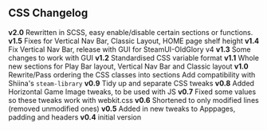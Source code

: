 ## CSS Changelog

**v2.0** Rewritten in SCSS, easy enable/disable certain sections or functions.
**v1.5** Fixes for Vertical Nav Bar, Classic Layout, HOME page shelf height
**v1.4** Fix Vertical Nav Bar, release with GUI for SteamUI-OldGlory v4
**v1.3** Some changes to work with GUI
**v1.2** Standardised CSS variable format
**v1.1** Whole new sections for Play Bar layout, Vertical Nav Bar and Classic layout
**v1.0** Rewrite/Pass ordering the CSS classes into sections
      Add compatibility with Shiina's `steam-library`
**v0.9** Tidy up and separate CSS tweaks
**v0.8** Added Horizontal Game Image tweaks, to be used with JS
**v0.7** Fixed some values so these tweaks work with webkit.css
**v0.6** Shortened to only modified lines (removed unmodified ones)
**v0.5** Added in new tweaks to Apppages, padding and headers
**v0.4** initial version